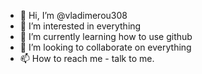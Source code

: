 - 👋 Hi, I’m @vladimerou308
- 👀 I’m interested in everything
- 🌱 I’m currently learning how to use github
- 💞️ I’m looking to collaborate on everything
- 📫 How to reach me - talk to me.

<!---
vladimerou308/vladimerou308 is a ✨ special ✨ repository because its `README.md` (this file) appears on your GitHub profile.
You can click the Preview link to take a look at your changes.
--->
